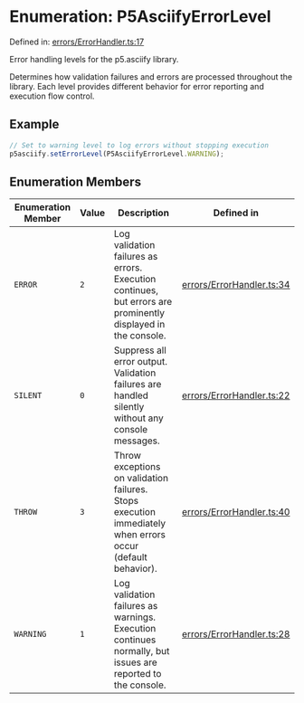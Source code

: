 # Enumeration: P5AsciifyErrorLevel

Defined in: [errors/ErrorHandler.ts:17](https://github.com/humanbydefinition/p5.asciify/blob/e388e858755b4fb844e13d1aa48ab2d219cb215c/src/lib/errors/ErrorHandler.ts#L17)

Error handling levels for the p5.asciify library.

Determines how validation failures and errors are processed throughout the library.
Each level provides different behavior for error reporting and execution flow control.

## Example

```typescript
// Set to warning level to log errors without stopping execution
p5asciify.setErrorLevel(P5AsciifyErrorLevel.WARNING);
```

## Enumeration Members

| Enumeration Member             | Value | Description                                                                                                  | Defined in                                                                                                                                                    |
| ------------------------------ | ----- | ------------------------------------------------------------------------------------------------------------ | ------------------------------------------------------------------------------------------------------------------------------------------------------------- |
| <a id="error"></a> `ERROR`     | `2`   | Log validation failures as errors. Execution continues, but errors are prominently displayed in the console. | [errors/ErrorHandler.ts:34](https://github.com/humanbydefinition/p5.asciify/blob/e388e858755b4fb844e13d1aa48ab2d219cb215c/src/lib/errors/ErrorHandler.ts#L34) |
| <a id="silent"></a> `SILENT`   | `0`   | Suppress all error output. Validation failures are handled silently without any console messages.            | [errors/ErrorHandler.ts:22](https://github.com/humanbydefinition/p5.asciify/blob/e388e858755b4fb844e13d1aa48ab2d219cb215c/src/lib/errors/ErrorHandler.ts#L22) |
| <a id="throw"></a> `THROW`     | `3`   | Throw exceptions on validation failures. Stops execution immediately when errors occur (default behavior).   | [errors/ErrorHandler.ts:40](https://github.com/humanbydefinition/p5.asciify/blob/e388e858755b4fb844e13d1aa48ab2d219cb215c/src/lib/errors/ErrorHandler.ts#L40) |
| <a id="warning"></a> `WARNING` | `1`   | Log validation failures as warnings. Execution continues normally, but issues are reported to the console.   | [errors/ErrorHandler.ts:28](https://github.com/humanbydefinition/p5.asciify/blob/e388e858755b4fb844e13d1aa48ab2d219cb215c/src/lib/errors/ErrorHandler.ts#L28) |
